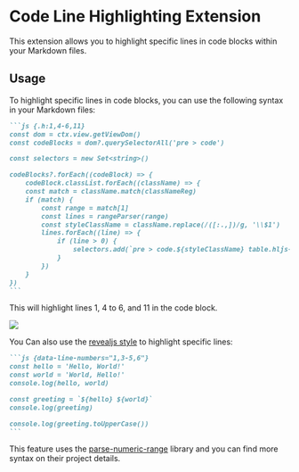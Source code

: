 # Code Line Highlighting Extension

This extension allows you to highlight specific lines in code blocks within your Markdown files.

## Usage

To highlight specific lines in code blocks, you can use the following syntax in your Markdown files:

~~~md
```js {.h:1,4-6,11}
const dom = ctx.view.getViewDom()
const codeBlocks = dom?.querySelectorAll('pre > code')

const selectors = new Set<string>()

codeBlocks?.forEach((codeBlock) => {
    codeBlock.classList.forEach((className) => {
    const match = className.match(classNameReg)
    if (match) {
        const range = match[1]
        const lines = rangeParser(range)
        const styleClassName = className.replace(/([:.,])/g, '\\$1')
        lines.forEach((line) => {
            if (line > 0) {
                selectors.add(`pre > code.${styleClassName} table.hljs-ln tr:nth-child(${line}) > *`)
            }
        })
    }
})
```
~~~

This will highlight lines 1, 4 to 6, and 11 in the code block.

![](https://registry.yank-note.com/cdn/@yank-note/extension-code-line-highlighting/1.0.1/791f1e40-89b5-4968-b8aa-a5b7268c5e3f.plain;%20charset=utf-8)

You Can also use the [revealjs style](https://revealjs.com/code/#line-numbers-%26-highlights) to highlight specific lines:

~~~md
```js {data-line-numbers="1,3-5,6"}
const hello = 'Hello, World!'
const world = 'World, Hello!'
console.log(hello, world)

const greeting = `${hello} ${world}`
console.log(greeting)

console.log(greeting.toUpperCase())
```
~~~

This feature uses the [parse-numeric-range](https://github.com/euank/node-parse-numeric-range) library and you can find more syntax on their project details.
